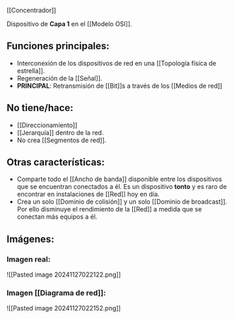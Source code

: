 [[Concentrador]] 

Dispositivo de **Capa 1** en el [[Modelo OSI]].

## Funciones principales:
- Interconexión de los dispositivos de red en una [[Topología física de estrella]].
- Regeneración de la [[Señal]].
- **PRINCIPAL**: Retransmisión de [[Bit]]s  a través de los [[Medios de red]]

## No tiene/hace:
- [[Direccionamiento]]
- [[Jerarquía]] dentro de la red.
- No crea [[Segmentos de red]]. 

## Otras características:
- Comparte todo el [[Ancho de banda]] disponible entre los dispositivos que se encuentran conectados a él. Es un dispositivo **tonto** y es raro de encontrar en instalaciones de [[Red]] hoy en día.
- Crea un solo [[Dominio de colisión]] y un solo [[Dominio de broadcast]]. Por ello disminuye el rendimiento de la [[Red]] a medida que se conectan más equipos a él. 

## Imágenes:
### Imagen real:
![[Pasted image 20241127022122.png]]

### Imagen [[Diagrama de red]]:
![[Pasted image 20241127022152.png]]

